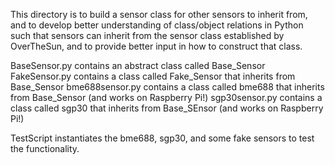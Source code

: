 This directory is to build a sensor class for other sensors to inherit from, and to develop better understanding of class/object relations in Python such that sensors can inherit from the sensor class established by OverTheSun, and to provide better input in how to construct that class.

BaseSensor.py contains an abstract class called Base_Sensor
FakeSensor.py contains a class called Fake_Sensor that inherits from Base_Sensor
bme688sensor.py contains a class called bme688 that inherits from Base_Sensor (and works on Raspberry Pi!)
sgp30sensor.py contains a class called sgp30 that inherits from Base_SEnsor (and works on Raspberry Pi!)

TestScript instantiates the bme688, sgp30, and some fake sensors to test the functionality.

